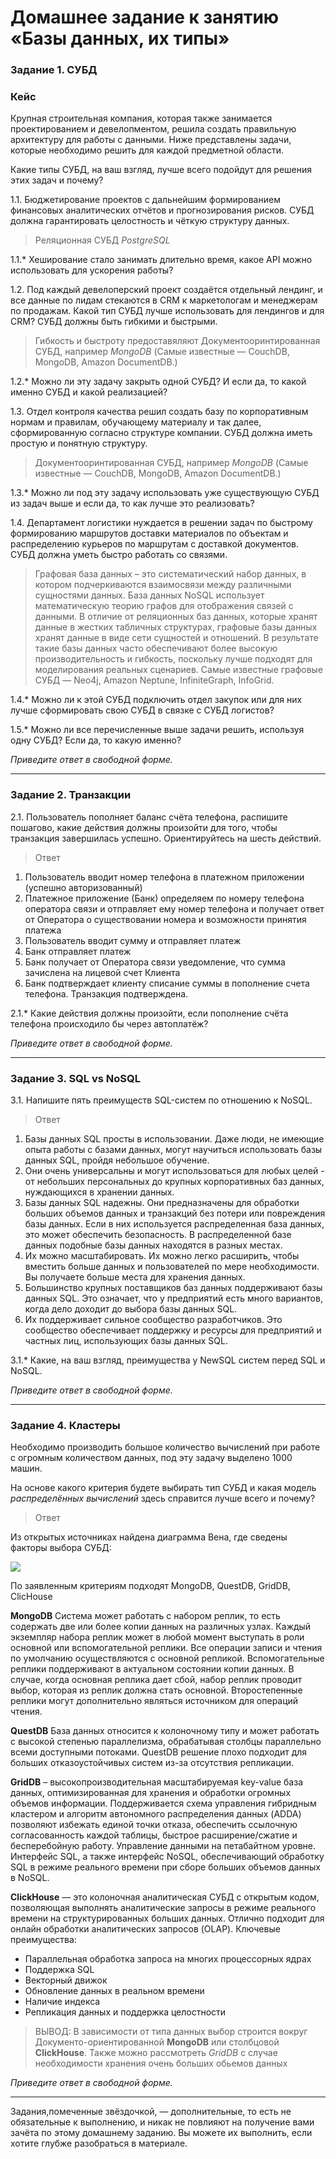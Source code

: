 # Домашнее задание к занятию «Базы данных, их типы»

### Задание 1. СУБД

### Кейс
Крупная строительная компания, которая также занимается проектированием и девелопментом, решила создать правильную архитектуру для работы с данными. Ниже представлены задачи, которые необходимо решить для каждой предметной области. 

Какие типы СУБД, на ваш взгляд, лучше всего подойдут для решения этих задач и почему? 
 
1.1. Бюджетирование проектов с дальнейшим формированием финансовых аналитических отчётов и прогнозирования рисков.
СУБД должна гарантировать целостность и чёткую структуру данных.

> Реляционная СУБД *PostgreSQL*

1.1.* Хеширование стало занимать длительно время, какое API можно использовать для ускорения работы? 

1.2. Под каждый девелоперский проект создаётся отдельный лендинг, и все данные по лидам стекаются в CRM к маркетологам и менеджерам по продажам. Какой тип СУБД лучше использовать для лендингов и для CRM? 
СУБД должны быть гибкими и быстрыми.

> Гибкость и быстроту предоставяляют Документооринтированная СУБД, например *MongoDB* (Самые известные — CouchDB, MongoDB, Amazon DocumentDB.)

1.2.* Можно ли эту задачу закрыть одной СУБД? И если да, то какой именно СУБД и какой реализацией?

1.3. Отдел контроля качества решил создать базу по корпоративным нормам и правилам, обучающему материалу и так далее, сформированную согласно структуре компании. СУБД должна иметь простую и понятную структуру.

> Документооринтированная СУБД, например *MongoDB* (Самые известные — CouchDB, MongoDB, Amazon DocumentDB.)

1.3.* Можно ли под эту задачу использовать уже существующую СУБД из задач выше и если да, то как лучше это реализовать?

1.4. Департамент логистики нуждается в решении задач по быстрому формированию маршрутов доставки материалов по объектам и распределению курьеров по маршрутам с доставкой документов. СУБД должна уметь быстро работать со связями.

> Графовая база данных – это систематический набор данных, в котором подчеркиваются взаимосвязи между различными сущностями данных. База данных NoSQL использует математическую теорию графов для отображения связей с данными. В отличие от реляционных баз данных, которые хранят данные в жестких табличных структурах, графовые базы данных хранят данные в виде сети сущностей и отношений. В результате такие базы данных часто обеспечивают более высокую производительность и гибкость, поскольку лучше подходят для моделирования реальных сценариев. Самые известные графовые СУБД — Neo4j, Amazon Neptune, InfiniteGraph, InfoGrid.

1.4.* Можно ли к этой СУБД подключить отдел закупок или для них лучше сформировать свою СУБД в связке с СУБД логистов?

1.5.* Можно ли все перечисленные выше задачи решить, используя одну СУБД? Если да, то какую именно?

*Приведите ответ в свободной форме.*

---

### Задание 2. Транзакции

2.1. Пользователь пополняет баланс счёта телефона, распишите пошагово, какие действия должны произойти для того, чтобы транзакция завершилась успешно. Ориентируйтесь на шесть действий.

> Ответ

1. Пользователь вводит номер телефона в платежном приложении (успешно авторизованный)
2. Платежное приложение (Банк) определяем по номеру телефона оператора связи и отправляет ему номер телефона и получает ответ от Оператора о существовании номера и возможности принятия платежа
3. Пользователь вводит сумму и отправляет платеж
4. Банк отправляет платеж 
5. Банк получает от Оператора связи уведомление, что сумма зачислена на лицевой счет Клиента
6. Банк подтверждает клиенту списание суммы в пополнение счета телефона. Транзакция подтверждена.

2.1.* Какие действия должны произойти, если пополнение счёта телефона происходило бы через автоплатёж?

*Приведите ответ в свободной форме.*

---

### Задание 3. SQL vs NoSQL

3.1. Напишите пять преимуществ SQL-систем по отношению к NoSQL. 

> Ответ

   1. Базы данных SQL просты в использовании. Даже люди, не имеющие опыта работы с базами данных, могут научиться использовать базы данных SQL, пройдя небольшое обучение.
   2. Они очень универсальны и могут использоваться для любых целей - от небольших персональных до крупных корпоративных баз данных, нуждающихся в хранении данных.
   3. Базы данных SQL надежны. Они предназначены для обработки больших объемов данных и транзакций без потери или повреждения базы данных. Если в них используется распределенная база данных, это может обеспечить безопасность. В распределенной базе данных подобные базы данных находятся в разных местах.
   4. Их можно масштабировать. Их можно легко расширить, чтобы вместить больше данных и пользователей по мере необходимости. Вы получаете больше места для хранения данных.
   5. Большинство крупных поставщиков баз данных поддерживают базы данных SQL. Это означает, что у предприятий есть много вариантов, когда дело доходит до выбора базы данных SQL.
   6. Их поддерживает сильное сообщество разработчиков. Это сообщество обеспечивает поддержку и ресурсы для предприятий и частных лиц, использующих базы данных SQL.

3.1.* Какие, на ваш взгляд, преимущества у NewSQL систем перед SQL и NoSQL.

*Приведите ответ в свободной форме.*

---

### Задание 4. Кластеры

Необходимо производить большое количество вычислений при работе с огромным количеством данных, под эту задачу выделено 1000 машин. 

На основе какого критерия будете выбирать тип СУБД и какая модель *распределённых вычислений* здесь справится лучше всего и почему?

> Ответ

Из открытых источниках найдена диаграмма Вена, где сведены факторы выбора СУБД:

<img src = "img/hw11-01-001.png">

По заявленным критериям подходят MongoDB, QuestDB, GridDB, ClicHouse

**MongoDB** Система может работать с набором реплик, то есть содержать две или более копии данных на различных узлах. Каждый экземпляр набора реплик может в любой момент выступать в роли основной или вспомогательной реплики. Все операции записи и чтения по умолчанию осуществляются с основной репликой. Вспомогательные реплики поддерживают в актуальном состоянии копии данных. В случае, когда основная реплика дает сбой, набор реплик проводит выбор, которая из реплик должна стать основной. Второстепенные реплики могут дополнительно являться источником для операций чтения.

**QuestDB** База данных относится к колоночному типу и может работать с высокой степенью параллелизма, обрабатывая столбцы параллельно всеми доступными потоками. QuestDB решение плохо подходит для больших отказоустойчивых систем из-за отсутствия репликации.

**GridDB** – высокопроизводительная масштабируемая key-value база данных, оптимизированная для хранения и обработки огромных объемов информации. Поддерживается схема управления гибридным кластером и алгоритм автономного распределения данных (ADDA) позволяют избежать единой точки отказа, обеспечить ссылочную согласованность каждой таблицы, быстрое расширение/сжатие и бесперебойную работу. Управление данными на петабайтном уровне. 
Интерфейс SQL, а также интерфейс NoSQL, обеспечивающий обработку SQL в режиме реального времени при сборе больших объемов данных в NoSQL.

**ClickHouse** — это колоночная аналитическая СУБД с открытым кодом, позволяющая выполнять аналитические запросы в режиме реального времени на структурированных больших данных. Отлично подходит для онлайн обработки аналитических запросов (OLAP).
Ключевые преимущества:
- Параллельная обработка запроса на многих процессорных ядрах
- Поддержка SQL
- Векторный движок
- Обновление данных в реальном времени
- Наличие индекса
- Репликация данных и поддержка целостности

> ВЫВОД: В зависимости от типа данных выбор строится вокруг Документо-ориентированной **MongoDB** или столбцовой **ClickHouse**. Также можно рассмотреть *GridDB* с случае необходимости хранения очень больших обьемов данных 

*Приведите ответ в свободной форме.*

---

Задания,помеченные звёздочкой, — дополнительные, то есть не обязательные к выполнению, и никак не повлияют на получение вами зачёта по этому домашнему заданию. Вы можете их выполнить, если хотите глубже разобраться в материале.
